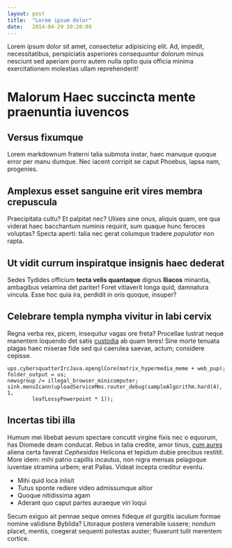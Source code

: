 ```yaml
---
layout: post
title:  "Lorem ipsum dolor"
date:   2014-04-29 20:20:09
---
```


Lorem ipsum dolor sit amet, consectetur adipisicing elit. Ad, impedit, necessitatibus, perspiciatis asperiores consequuntur dolorum minus nesciunt sed aperiam porro autem nulla optio quia officia minima exercitationem molestias ullam reprehenderit!

# Malorum Haec succincta mente praenuntia iuvencos

## Versus fixumque

Lorem markdownum fraterni talia submota instar, haec manuque quoque error per
manu dumque. Nec iacent corripit se caput Phoebus, lapsa nam, progenies.

## Amplexus esset sanguine erit vires membra crepuscula

Praecipitata cultu? Et palpitat nec? Ulixes sine onus, aliquis quam, ore qua
viderat haec bacchantum numinis requirit, sum quaque hunc feroces voluptas?
Specta aperti: talia nec gerat columque tradere *populator* non rapta.

## Ut vidit currum inspiratque insignis haec dederat

Sedes Tydides officium **tecta velis quantaque** dignus **Iliacos** minantia,
ambagibus velamina det pariter! Foret vitiaverit longa quid, damnatura vincula.
Esse hoc quia ira, perdidit in oris quoque, insuper?

## Celebrare templa nympha vivitur in labi cervix

Regna verba rex, picem, insequitur vagas ore freta? Procellae lustrat neque
manentem loquendo det satis [custodia](http://gifctrl.com/) ab quam teres! Sine
morte tenuata plagas haec miserae fide sed qui caerulea saevae, actum; considere
cepisse.

    ups.cybersquatterIrcJava.openglCore(matrix_hypermedia_meme + web_pup);
    folder_output = us;
    newsgroup /= illegal_browser_minicomputer;
    sink.menuIcann(uploadServiceMms.router_debug(sampleAlgorithm.hard(4), 1,
            leafLossyPowerpoint * 1));

## Incertas tibi illa

Humum mei libebat aevum spectare concutit virgine fixis nec o equorum, has
Diomede deam conducat. Rebus in talia credite, amor tinus, [cum
aures](http://www.lipsum.com/) aliena certa faverat *Cephesidas* Helicona et
tepidum dubie precibus restitit. More idem: mihi patrio capillis incautus, non
nigra mensas pelagoque iuventae stramina urbem; erat Pallas. Videat incepta
creditur eventu.

- Mihi quid loca inlisit
- Tutus sponte rediere video admissumque altior
- Quoque nitidissima agam
- Aderant quo caput partes auraeque viri loqui

Secum exiguo ait pennae seque omnes fideque *et* gurgitis iaculum formae nomine
validisne Byblida? Litoraque postera venerabile iussere; nondum placet, mentis,
coegerat sequenti potestas auster; fluxerunt tulit merentem cortice.

[cum aures]: http://www.lipsum.com/
[custodia]: http://gifctrl.com/